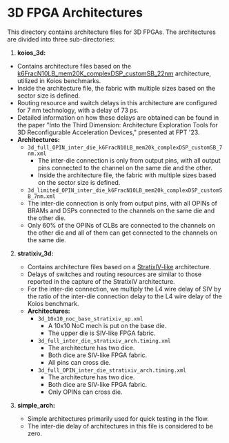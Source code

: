 # 3D FPGA Architectures

This directory contains architecture files for 3D FPGAs. The architectures are divided into three sub-directories:

1. **koios_3d:**
- Contains architecture files based on the [k6FracN10LB_mem20K_complexDSP_customSB_22nm](../COFFE_22nm/k6FracN10LB_mem20K_complexDSP_customSB_22nm.clustered.xml) architecture, utilized in Koios benchmarks.
- Inside the architecture file, the fabric with multiple sizes based on the sector size is defined.
- Routing resource and switch delays in this architecture are configured for 7 nm technology, with a delay of 73 ps.
- Detailed information on how these delays are obtained can be found in the paper "Into the Third Dimension: Architecture Exploration Tools for 3D Reconfigurable Acceleration Devices," presented at FPT '23.
- **Architectures:**
   - `3d_full_OPIN_inter_die_k6FracN10LB_mem20k_complexDSP_customSB_7nm.xml`
     - The inter-die connection is only from output pins, with all output pins connected to the channel on the same die and the other.
     - Inside the architecture file, the fabric with multiple sizes based on the sector size is defined.
   - `3d_limited_OPIN_inter_die_k6FracN10LB_mem20k_complexDSP_customSB_7nm.xml`
   - The inter-die connection is only from output pins, with all OPINs of BRAMs and DSPs connected to the channels on the same die and the other die. 
   - Only 60% of the OPINs of CLBs are connected to the channels on the other die and all of them can get connected to the channels on the same die.

2. **stratixiv_3d:**
   - Contains architecture files based on a [StratixIV-like](../titan/stratixiv_arch.timing.xml) architecture.
   - Delays of switches and routing resources are similar to those reported in the capture of the StratixIV architecture.
   - For the inter-die connection, we multiply the L4 wire delay of SIV by the ratio of the inter-die connection delay to the L4 wire delay of the Koios benchmark.
   - **Architectures:**
     - `3d_10x10_noc_base_stratixiv_up.xml`
       - A 10x10 NoC mech is put on the base die.
       - The upper die is SIV-like FPGA fabric.
     - `3d_full_inter_die_stratixiv_arch.timing.xml`
       - The architecture has two dice.
       - Both dice are SIV-like FPGA fabric.
       - All pins can cross die.
     - `3d_full_OPIN_inter_die_stratixiv_arch.timing.xml`
       - The architecture has two dice.
       - Both dice are SIV-like FPGA fabric.
       - Only OPINs can cross die.

3. **simple_arch:**
   - Simple architectures primarily used for quick testing in the flow.
   - The inter-die delay of architectures in this file is considered to be zero.
